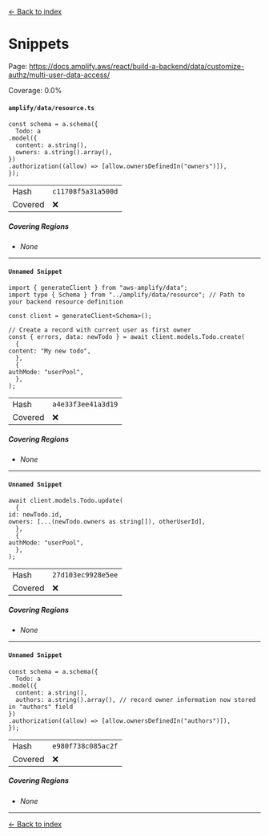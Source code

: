 [<- Back to index](../../../../../../docs-pages.md)

#  Snippets

Page: https://docs.amplify.aws/react/build-a-backend/data/customize-authz/multi-user-data-access/

Coverage: 0.0%

#### `amplify/data/resource.ts`

~~~
const schema = a.schema({
  Todo: a
.model({
  content: a.string(),
  owners: a.string().array(),
})
.authorization((allow) => [allow.ownersDefinedIn("owners")]),
});

~~~

| | |
| -- | -- |
| Hash | `c11708f5a31a500d` |
| Covered | ❌ |

##### Covering Regions

- *None*

---

#### `Unnamed Snippet`

~~~
import { generateClient } from "aws-amplify/data";
import type { Schema } from "../amplify/data/resource"; // Path to your backend resource definition

const client = generateClient<Schema>();

// Create a record with current user as first owner
const { errors, data: newTodo } = await client.models.Todo.create(
  {
content: "My new todo",
  },
  {
authMode: "userPool",
  },
);

~~~

| | |
| -- | -- |
| Hash | `a4e33f3ee41a3d19` |
| Covered | ❌ |

##### Covering Regions

- *None*

---

#### `Unnamed Snippet`

~~~
await client.models.Todo.update(
  {
id: newTodo.id,
owners: [...(newTodo.owners as string[]), otherUserId],
  },
  {
authMode: "userPool",
  },
);

~~~

| | |
| -- | -- |
| Hash | `27d103ec9928e5ee` |
| Covered | ❌ |

##### Covering Regions

- *None*

---

#### `Unnamed Snippet`

~~~
const schema = a.schema({
  Todo: a
.model({
  content: a.string(),
  authors: a.string().array(), // record owner information now stored in "authors" field
})
.authorization((allow) => [allow.ownersDefinedIn("authors")]),
});

~~~

| | |
| -- | -- |
| Hash | `e980f738c085ac2f` |
| Covered | ❌ |

##### Covering Regions

- *None*

---

[<- Back to index](../../../../../../docs-pages.md)
